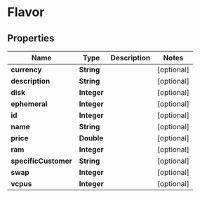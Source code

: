 
# Flavor

## Properties
Name | Type | Description | Notes
------------ | ------------- | ------------- | -------------
**currency** | **String** |  |  [optional]
**description** | **String** |  |  [optional]
**disk** | **Integer** |  |  [optional]
**ephemeral** | **Integer** |  |  [optional]
**id** | **Integer** |  |  [optional]
**name** | **String** |  |  [optional]
**price** | **Double** |  |  [optional]
**ram** | **Integer** |  |  [optional]
**specificCustomer** | **String** |  |  [optional]
**swap** | **Integer** |  |  [optional]
**vcpus** | **Integer** |  |  [optional]



